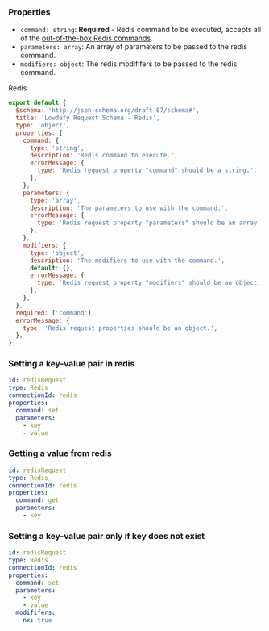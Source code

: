 <TITLE>
Redis
</TITLE>

<DESCRIPTION>

### Properties

- `command: string`: **Required** - Redis command to be executed, accepts all of the [out-of-the-box Redis commands](https://redis.io/commands).
- `parameters: array`: An array of parameters to be passed to the redis command.
- `modifiers: object`: The redis modififers to be passed to the redis command.

</DESCRIPTION>

<CONNECTION>
Redis
</CONNECTION>

<SCHEMA>

```js
export default {
  $schema: 'http://json-schema.org/draft-07/schema#',
  title: 'Lowdefy Request Schema - Redis',
  type: 'object',
  properties: {
    command: {
      type: 'string',
      description: 'Redis command to execute.',
      errorMessage: {
        type: 'Redis request property "command" should be a string.',
      },
    },
    parameters: {
      type: 'array',
      description: 'The parameters to use with the command.',
      errorMessage: {
        type: 'Redis request property "parameters" should be an array.',
      },
    },
    modifiers: {
      type: 'object',
      description: 'The modifiers to use with the command.',
      default: {},
      errorMessage: {
        type: 'Redis request property "modifiers" should be an object.',
      },
    },
  },
  required: ['command'],
  errorMessage: {
    type: 'Redis request properties should be an object.',
  },
};
```

</SCHEMA>

<EXAMPLES>

### Setting a key-value pair in redis

```yaml
id: redisRequest
type: Redis
connectionId: redis
properties:
  command: set
  parameters:
    - key
    - value
```

### Getting a value from redis

```yaml
id: redisRequest
type: Redis
connectionId: redis
properties:
  command: get
  parameters:
    - key
```

### Setting a key-value pair only if key does not exist

```yaml
id: redisRequest
type: Redis
connectionId: redis
properties:
  command: set
  parameters:
    - key
    - value
  modififers:
    nx: true
```

</EXAMPLES>
